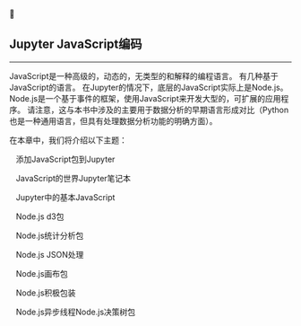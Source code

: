 
## Jupyter JavaScript编码
****

JavaScript是一种高级的，动态的，无类型的和解释的编程语言。 有几种基于JavaScript的语言。 在Jupyter的情况下，底层的JavaScript实际上是Node.js。 Node.js是一个基于事件的框架，使用JavaScript来开发大型的，可扩展的应用程序。 请注意，这与本书中涉及的主要用于数据分析的早期语言形成对比（Python也是一种通用语言，但具有处理数据分析功能的明确方面）。

在本章中，我们将介绍以下主题：

   添加JavaScript包到Jupyter

   JavaScript的世界Jupyter笔记本

   Jupyter中的基本JavaScript

   Node.js d3包

   Node.js统计分析包

   Node.js JSON处理

   Node.js画布包

   Node.js积极包装

   Node.js异步线程Node.js决策树包